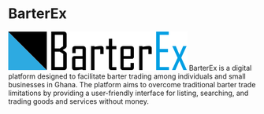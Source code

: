 # BarterEx
<img src="./public/ALX%20BARTERX.png" alt="banner">
 BarterEx is a digital platform designed to facilitate barter trading among individuals and small businesses in Ghana. The platform aims to overcome traditional barter trade limitations by providing a user-friendly interface for listing, searching, and trading goods and services without money.

